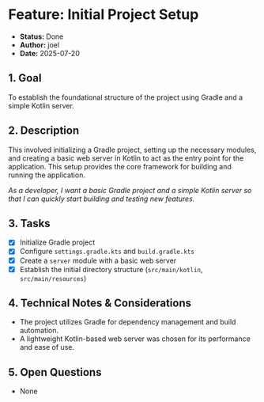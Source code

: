 # Feature: Initial Project Setup

- **Status:** Done
- **Author:** joel
- **Date:** 2025-07-20

## 1. Goal

To establish the foundational structure of the project using Gradle and a simple Kotlin server.

## 2. Description

This involved initializing a Gradle project, setting up the necessary modules, and creating a basic web server in Kotlin to act as the entry point for the application. This setup provides the core framework for building and running the application.

*As a developer, I want a basic Gradle project and a simple Kotlin server so that I can quickly start building and testing new features.*

## 3. Tasks

- [x] Initialize Gradle project
- [x] Configure `settings.gradle.kts` and `build.gradle.kts`
- [x] Create a `server` module with a basic web server
- [x] Establish the initial directory structure (`src/main/kotlin`, `src/main/resources`)

## 4. Technical Notes & Considerations

- The project utilizes Gradle for dependency management and build automation.
- A lightweight Kotlin-based web server was chosen for its performance and ease of use.

## 5. Open Questions

- None
